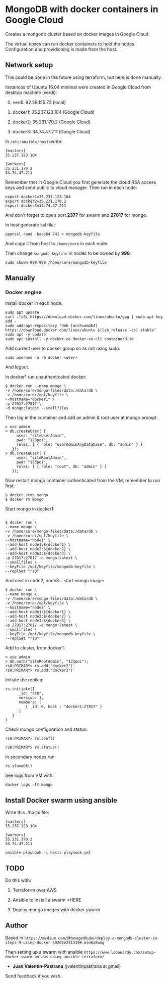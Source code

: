 # MongoDB with docker containers in Google Cloud

Creates a mongodb cluster based on docker images in Google Cloud.

The virtual boxes can run docker containers to hold the nodes. Configuration and providioning is made from the host.

## Network setup

This could be done in the future using terraform, but here is done manually.

Instances of Ubuntu 16.04 minimal were created in Google Cloud from desktop machine (verdi):

0. verdi:  92.58.155.73 (local)

1. docker1: 35.237.123.104 (Google Cloud)

2. docker2: 35.231.170.2 (Google Cloud)

3. docker3: 34.74.47.211 (Google Cloud)

In `/etc/ansible/hosts`write:

```
[masters]
35.237.123.104

[workers]
35.231.170.2
34.74.47.211
```

Remember thet in Google Cloud you first generate the cloud RSA access keys and send public to cloud manager. Then run in each node:

```
export docker1=35.237.123.104
export docker2=35.231.170.2
export docker3=34.74.47.211 
```

And don't forget to open port **2377** for swarm and **27017** for mongo.

In host generate ssl file:

```
openssl rand -base64 741 > mongodb-keyfile
```

And copy it from host to `/home/core` in each node.

Then change `mongodb-keyfile` in nodes to be owned by **999**:

```
sudo chown 999:999 /home/core/mongodb-keyfile
```

## Manually

### Docker engine

Install docker in each node:

```
sudo apt update
curl -fsSL https://download.docker.com/linux/ubuntu/gpg | sudo apt-key add -
sudo add-apt-repository "deb [arch=amd64] https://download.docker.com/linux/ubuntu $(lsb_release -cs) stable"
sudo apt -y update
sudo apt install -y docker-ce docker-ce-cli containerd.io
```

Add current user to docker group so as not using sudo:

```
sudo usermod -a -G docker <user>

```
And logout.

In docker1 run unauthenticated docker:

```
$ docker run --name mongo \
-v /home/core/mongo-files/data:/data/db \
-v /home/core:/opt/keyfile \
--hostname="docker1" \
-p 27017:27017 \
-d mongo:latest --smallfiles
```

Then log in the container and add an admin & root user at mongo prompt:

```
> use admin
> db.createUser( {
     user: "siteUserAdmin",
     pwd: "123poi",
     roles: [ { role: "userAdminAnyDatabase", db: "admin" } ]
   });
> db.createUser( {
     user: "siteRootAdmin",
     pwd: "123poi",
     roles: [ { role: "root", db: "admin" } ]
   });
```

Now restart mongo container authenticated from the VM, remember to run first:

```
$ docker stop mongo
$ docker rm mongo
```

Start mongo in docker1:

```

$ docker run \
--name mongo \
-v /home/core/mongo-files/data:/data/db \
-v /home/core:/opt/keyfile \
--hostname="node1" \
--add-host node1:${docker1} \
--add-host node2:${docker2} \
--add-host node3:${docker3} \
-p 27017:27017 -d mongo:latest \
--smallfiles \
--keyFile /opt/keyfile/mongodb-keyfile \
--replSet "rs0"
```

And next in node2, node3... start mongo image:

```
$ docker run \
--name mongo \
-v /home/core/mongo-files/data:/data/db \
-v /home/core:/opt/keyfile \
--hostname="node2" \
--add-host node1:${docker1} \
--add-host node2:${docker2} \
--add-host node3:${docker3} \
-p 27017:27017 -d mongo:latest \
--smallfiles \
--keyFile /opt/keyfile/mongodb-keyfile \
--replSet "rs0"
```

Add to cluster, from docker1:

```
> use admin
> db.auth("siteRootAdmin", "123poi");
rs0:PRIMARY> rs.add("docker2")`
rs0:PRIMARY> rs.add("docker3")`
```

Initiate the replica:

```
rs.initiate({
      _id: "rs0",
      version: 1,
      members: [
         { _id: 0, host : "docker1:27017" }
      ]
   }
)
```

Check mongo configuration and status:

`rs0:PRIMARY> rs.conf()`

`rs0:PRIMARY> rs.status()`

In secondary nodes run:

```
rs.slaveOk()
```

See logs from VM with:

`docker logs -ft mongo`

## Install Docker swarm using ansible

Write this ./hosts file:

```
[masters]
35.237.123.104

[workers]
35.231.170.2
34.74.47.211
```

`ansible-playbook -i hosts playnook.yml`

## TODO

Do this with:

1. Terraforrm over AWS

1. Ansible to install a swarm <HERE

1. Deploy mongo images with docker swarm

## Author

Based in `https://medium.com/@ManagedKube/deploy-a-mongodb-cluster-in-steps-9-using-docker-49205e231319#.mle6a8wmg`

Then setting up a swarm with ansible `https://www.labouardy.com/setup-docker-swarm-on-aws-using-ansible-terraform/`

* **Juan Valentín-Pastrana** (jvalentinpastrana at gmail)

Send feedback if you wish.

